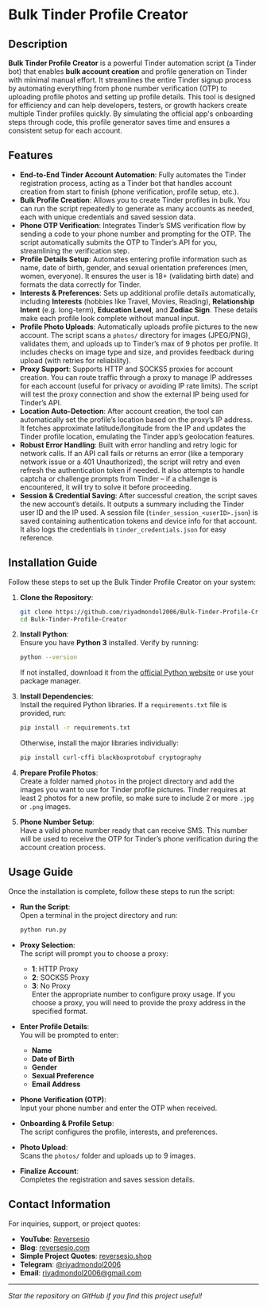 # Bulk Tinder Profile Creator

## Description
**Bulk Tinder Profile Creator** is a powerful Tinder automation script (a Tinder bot) that enables **bulk account creation** and profile generation on Tinder with minimal manual effort. It streamlines the entire Tinder signup process by automating everything from phone number verification (OTP) to uploading profile photos and setting up profile details. This tool is designed for efficiency and can help developers, testers, or growth hackers create multiple Tinder profiles quickly. By simulating the official app's onboarding steps through code, this profile generator saves time and ensures a consistent setup for each account.

## Features
- **End-to-End Tinder Account Automation**: Fully automates the Tinder registration process, acting as a Tinder bot that handles account creation from start to finish (phone verification, profile setup, etc.).  
- **Bulk Profile Creation**: Allows you to create Tinder profiles in bulk. You can run the script repeatedly to generate as many accounts as needed, each with unique credentials and saved session data.  
- **Phone OTP Verification**: Integrates Tinder’s SMS verification flow by sending a code to your phone number and prompting for the OTP. The script automatically submits the OTP to Tinder’s API for you, streamlining the verification step.  
- **Profile Details Setup**: Automates entering profile information such as name, date of birth, gender, and sexual orientation preferences (men, women, everyone). It ensures the user is 18+ (validating birth date) and formats the data correctly for Tinder.  
- **Interests & Preferences**: Sets up additional profile details automatically, including **Interests** (hobbies like Travel, Movies, Reading), **Relationship Intent** (e.g. long-term), **Education Level**, and **Zodiac Sign**. These details make each profile look complete without manual input.  
- **Profile Photo Uploads**: Automatically uploads profile pictures to the new account. The script scans a `photos/` directory for images (JPEG/PNG), validates them, and uploads up to Tinder’s max of 9 photos per profile. It includes checks on image type and size, and provides feedback during upload (with retries for reliability).  
- **Proxy Support**: Supports HTTP and SOCKS5 proxies for account creation. You can route traffic through a proxy to manage IP addresses for each account (useful for privacy or avoiding IP rate limits). The script will test the proxy connection and show the external IP being used for Tinder’s API.  
- **Location Auto-Detection**: After account creation, the tool can automatically set the profile’s location based on the proxy’s IP address. It fetches approximate latitude/longitude from the IP and updates the Tinder profile location, emulating the Tinder app’s geolocation features.  
- **Robust Error Handling**: Built with error handling and retry logic for network calls. If an API call fails or returns an error (like a temporary network issue or a 401 Unauthorized), the script will retry and even refresh the authentication token if needed. It also attempts to handle captcha or challenge prompts from Tinder – if a challenge is encountered, it will try to solve it before proceeding.  
- **Session & Credential Saving**: After successful creation, the script saves the new account’s details. It outputs a summary including the Tinder user ID and the IP used. A session file (`tinder_session_<userID>.json`) is saved containing authentication tokens and device info for that account. It also logs the credentials in `tinder_credentials.json` for easy reference.

## Installation Guide
Follow these steps to set up the Bulk Tinder Profile Creator on your system:

1. **Clone the Repository**:  
   ```bash
   git clone https://github.com/riyadmondol2006/Bulk-Tinder-Profile-Creator.git
   cd Bulk-Tinder-Profile-Creator
   ```

2. **Install Python**:  
   Ensure you have **Python 3** installed. Verify by running:
   ```bash
   python --version
   ```
   If not installed, download it from the [official Python website](https://www.python.org/) or use your package manager.

3. **Install Dependencies**:  
   Install the required Python libraries. If a `requirements.txt` file is provided, run:
   ```bash
   pip install -r requirements.txt
   ```
   Otherwise, install the major libraries individually:
   ```bash
   pip install curl-cffi blackboxprotobuf cryptography
   ```

4. **Prepare Profile Photos**:  
   Create a folder named `photos` in the project directory and add the images you want to use for Tinder profile pictures. Tinder requires at least 2 photos for a new profile, so make sure to include 2 or more `.jpg` or `.png` images.

5. **Phone Number Setup**:  
   Have a valid phone number ready that can receive SMS. This number will be used to receive the OTP for Tinder’s phone verification during the account creation process.

## Usage Guide
Once the installation is complete, follow these steps to run the script:

- **Run the Script**:  
   Open a terminal in the project directory and run:
   ```bash
   python run.py
   ```

- **Proxy Selection**:  
   The script will prompt you to choose a proxy:
   - **1**: HTTP Proxy  
   - **2**: SOCKS5 Proxy  
   - **3**: No Proxy  
   Enter the appropriate number to configure proxy usage. If you choose a proxy, you will need to provide the proxy address in the specified format.

- **Enter Profile Details**:  
   You will be prompted to enter:
   - **Name**
   - **Date of Birth**
   - **Gender**
   - **Sexual Preference**
   - **Email Address**

- **Phone Verification (OTP)**:  
   Input your phone number and enter the OTP when received.

- **Onboarding & Profile Setup**:  
   The script configures the profile, interests, and preferences.

- **Photo Upload**:  
   Scans the `photos/` folder and uploads up to 9 images.

- **Finalize Account**:  
   Completes the registration and saves session details.

## Contact Information
For inquiries, support, or project quotes:

- **YouTube**: [Reversesio](https://www.youtube.com/@reversesio)
- **Blog**: [reversesio.com](http://reversesio.com/)
- **Simple Project Quotes**: [reversesio.shop](http://reversesio.shop/)
- **Telegram**: [@riyadmondol2006](https://t.me/riyadmondol2006)
- **Email**: [riyadmondol2006@gmail.com](mailto:riyadmondol2006@gmail.com)

---
*Star the repository on GitHub if you find this project useful!*
